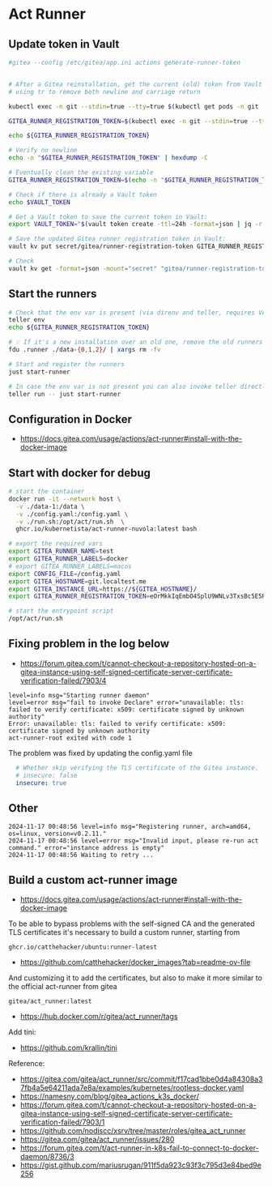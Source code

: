 # Act Runner

## Update token in Vault

```sh
#gitea --config /etc/gitea/app.ini actions generate-runner-token


# After a Gitea reinstallation, get the current (old) token from Vault
# using tr to remove both newline and carriage return

kubectl exec -n git --stdin=true --tty=true $(kubectl get pods -n git -l 'app.kubernetes.io/name=gitea,app.kubernetes.io/component!=token-job,app.kubernetes.io/instance=gitea' -o name) -c gitea -- /bin/sh -c "gitea actions generate-runner-token"

GITEA_RUNNER_REGISTRATION_TOKEN=$(kubectl exec -n git --stdin=true --tty=true $(kubectl get pods -n git -l 'app.kubernetes.io/name=gitea,app.kubernetes.io/component!=token-job,app.kubernetes.io/instance=gitea' -o name) -c gitea -- /bin/sh -c "gitea actions generate-runner-token" | tr -d '\r\n')

echo ${GITEA_RUNNER_REGISTRATION_TOKEN}

# Verify no newline
echo -n "$GITEA_RUNNER_REGISTRATION_TOKEN" | hexdump -C

# Eventually clean the existing variable
GITEA_RUNNER_REGISTRATION_TOKEN=$(echo -n "$GITEA_RUNNER_REGISTRATION_TOKEN" | tr -d '\r\n')

# Check if there is already a Vault token
echo $VAULT_TOKEN

# Get a Vault token to save the current token in Vault:
export VAULT_TOKEN="$(vault token create -ttl=24h -format=json | jq -r .auth.client_token)"

# Save the updated Gitea runner registration token in Vault:
vault kv put secret/gitea/runner-registration-token GITEA_RUNNER_REGISTRATION_TOKEN="${GITEA_RUNNER_REGISTRATION_TOKEN}"

# Check
vault kv get -format=json -mount="secret" "gitea/runner-registration-token" | jq

```

## Start the runners

```sh
# Check that the env var is present (via direnv and teller, requires VAULT_TOKEN to be set)
teller env
echo ${GITEA_RUNNER_REGISTRATION_TOKEN}

# 💡 If it's a new installation over an old one, remove the old runners registration files
fdu .runner ./data-{0,1,2}/ | xargs rm -fv

# Start and register the runners
just start-runner

# In case the env var is not present you can also invoke teller directly
teller run -- just start-runner

```

## Configuration in Docker

- <https://docs.gitea.com/usage/actions/act-runner#install-with-the-docker-image>

## Start with docker for debug

```sh
# start the container
docker run -it --network host \
  -v ./data-1:/data \
  -v ./config.yaml:/config.yaml \
  -v ./run.sh:/opt/act/run.sh  \
  ghcr.io/kubernetista/act-runner-nuvola:latest bash

# export the required vars
export GITEA_RUNNER_NAME=test
export GITEA_RUNNER_LABELS=docker
# export GITEA_RUNNER_LABELS=macos
export CONFIG_FILE=/config.yaml
export GITEA_HOSTNAME=git.localtest.me
export GITEA_INSTANCE_URL=https://${GITEA_HOSTNAME}/
export GITEA_RUNNER_REGISTRATION_TOKEN=eOrMkkIqEmbO4SplU9WNLv3TxsBc5E5R2l9nd9DN

# start the entrypoint script
/opt/act/run.sh

```

## Fixing problem in the log below

- <https://forum.gitea.com/t/cannot-checkout-a-repository-hosted-on-a-gitea-instance-using-self-signed-certificate-server-certificate-verification-failed/7903/4>

```log
level=info msg="Starting runner daemon"
level=error msg="fail to invoke Declare" error="unavailable: tls: failed to verify certificate: x509: certificate signed by unknown authority"
Error: unavailable: tls: failed to verify certificate: x509: certificate signed by unknown authority
act-runner-root exited with code 1
```

The problem was fixed by updating the config.yaml file

```yaml
  # Whether skip verifying the TLS certificate of the Gitea instance.
  # insecure: false
  insecure: true
```

## Other

```log
2024-11-17 00:48:56 level=info msg="Registering runner, arch=amd64, os=linux, version=v0.2.11."
2024-11-17 00:48:56 level=error msg="Invalid input, please re-run act command." error="instance address is empty"
2024-11-17 00:48:56 Waiting to retry ...
```

## Build a custom act-runner image

- <https://docs.gitea.com/usage/actions/act-runner#install-with-the-docker-image>

To be able to bypass problems with the self-signed CA and the generated TLS certificates
it's necessary to build a custom runner, starting from

`ghcr.io/catthehacker/ubuntu:runner-latest`

- <https://github.com/catthehacker/docker_images?tab=readme-ov-file>

And customizing it to add the certificates, but also to make it more similar to the official
act-runner from gitea

`gitea/act_runner:latest`

- <https://hub.docker.com/r/gitea/act_runner/tags>

Add tini:

- <https://github.com/krallin/tini>

Reference:

- <https://gitea.com/gitea/act_runner/src/commit/f17cad1bbe0d4a84308a37fb4a5e64211ada7e8a/examples/kubernetes/rootless-docker.yaml>
- <https://namesny.com/blog/gitea_actions_k3s_docker/>
- <https://forum.gitea.com/t/cannot-checkout-a-repository-hosted-on-a-gitea-instance-using-self-signed-certificate-server-certificate-verification-failed/7903/1>
- <https://github.com/nodiscc/xsrv/tree/master/roles/gitea_act_runner>
- <https://gitea.com/gitea/act_runner/issues/280>
- <https://forum.gitea.com/t/act-runner-in-k8s-fail-to-connect-to-docker-daemon/8736/3>
- <https://gist.github.com/mariusrugan/911f5da923c93f3c795d3e84bed9e256>
